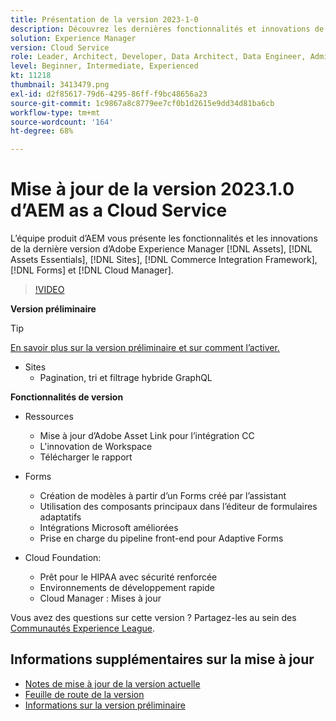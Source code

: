 ```yaml
---
title: Présentation de la version 2023-1-0
description: Découvrez les dernières fonctionnalités et innovations de la version 2023-1-0 d’Adobe Experience Manager  [!DNL Assets Essentials], [!DNL Sites], [!DNL Screens], [!DNL Forms]  et  [!DNL Cloud Foundation].
solution: Experience Manager
version: Cloud Service
role: Leader, Architect, Developer, Data Architect, Data Engineer, Admin, User
level: Beginner, Intermediate, Experienced
kt: 11218
thumbnail: 3413479.png
exl-id: d2f85617-79d6-4295-86ff-f9bc48656a23
source-git-commit: 1c9867a8c8779ee7cf0b1d2615e9dd34d81ba6cb
workflow-type: tm+mt
source-wordcount: '164'
ht-degree: 68%

---
```


# Mise à jour de la version 2023.1.0 d’AEM as a Cloud Service

L’équipe produit d’AEM vous présente les fonctionnalités et les innovations de la dernière version d’Adobe Experience Manager [!DNL Assets], [!DNL Assets Essentials], [!DNL Sites], [!DNL Commerce Integration Framework], [!DNL Forms] et [!DNL Cloud Manager].

>[!VIDEO](https://video.tv.adobe.com/v/3413479/?quality=12&learn=on)

**Version préliminaire**

>[!TIP]
>
>[En savoir plus sur la version préliminaire et sur comment l’activer.](https://experienceleague.adobe.com/docs/experience-manager-cloud-service/content/release-notes/prerelease.html?lang=fr)

* Sites
   * Pagination, tri et filtrage hybride GraphQL

**Fonctionnalités de version**

* Ressources
   * Mise à jour d’Adobe Asset Link pour l’intégration CC
   * L&#39;innovation de Workspace
   * Télécharger le rapport

* Forms
   * Création de modèles à partir d’un Forms créé par l’assistant
   * Utilisation des composants principaux dans l’éditeur de formulaires adaptatifs
   * Intégrations Microsoft améliorées
   * Prise en charge du pipeline front-end pour Adaptive Forms

* Cloud Foundation:
   * Prêt pour le HIPAA avec sécurité renforcée
   * Environnements de développement rapide
   * Cloud Manager : Mises à jour

Vous avez des questions sur cette version ?  Partagez-les au sein des [Communautés Experience League](https://adobe.ly/3RPNYZF).

## Informations supplémentaires sur la mise à jour

* [Notes de mise à jour de la version actuelle](https://experienceleague.adobe.com/docs/experience-manager-cloud-service/content/release-notes/home.html?lang=fr)
* [Feuille de route de la version](https://experienceleague.adobe.com/docs/experience-manager-release-information/aem-release-updates/update-releases-roadmap.html?lang=fr)
* [Informations sur la version préliminaire](https://experienceleague.adobe.com/docs/experience-manager-cloud-service/content/release-notes/prerelease.html?lang=fr)